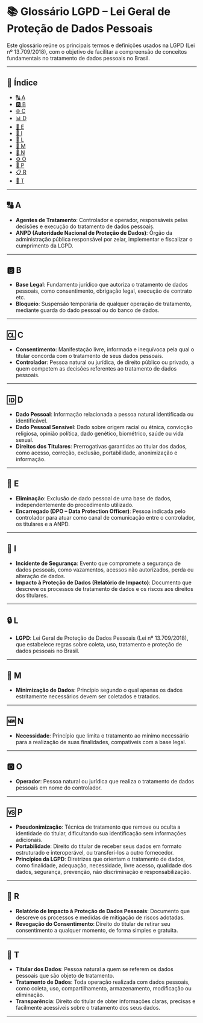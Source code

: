 # 📚 Glossário LGPD – Lei Geral de Proteção de Dados Pessoais

Este glossário reúne os principais termos e definições usados na LGPD (Lei nº 13.709/2018), com o objetivo de facilitar a compreensão de conceitos fundamentais no tratamento de dados pessoais no Brasil.

---

## 📌 Índice

- [🔠 A](#-a)
- [🅱️ B](#-b)
- [🌐 C](#-c)
- [📊 D](#-d)
- [📧 E](#-e)
- [🧠 I](#-i)
- [📜 L](#-l)
- [🧑 M](#-m)
- [📄 N](#-n)
- [⚙️ O](#-o)
- [📍 P](#-p)
- [📋 R](#-r)
- [📂 T](#-t)


<!-- INCLUIR POSTERIORMENTE CASO TENHA OUTROS TERMOS.
- [🧾 F](#-f)
- [📁 G](#-g)
- [🏛 H](#-h)
- [🔑 J](#-j)
- [❓ Q](#-q)
- [🔒 S](#-s)
- [📈 U](#-u)
- [✅ V](#-v)
- [⚠️ Z](#-z)
-->
---

## 🔠 A

- **Agentes de Tratamento**: Controlador e operador, responsáveis pelas decisões e execução do tratamento de dados pessoais.  
- **ANPD (Autoridade Nacional de Proteção de Dados)**: Órgão da administração pública responsável por zelar, implementar e fiscalizar o cumprimento da LGPD.

---

## 🅱️ B

- **Base Legal**: Fundamento jurídico que autoriza o tratamento de dados pessoais, como consentimento, obrigação legal, execução de contrato etc.  
- **Bloqueio**: Suspensão temporária de qualquer operação de tratamento, mediante guarda do dado pessoal ou do banco de dados.

---

## 🆑 C

- **Consentimento**: Manifestação livre, informada e inequívoca pela qual o titular concorda com o tratamento de seus dados pessoais.  
- **Controlador**: Pessoa natural ou jurídica, de direito público ou privado, a quem competem as decisões referentes ao tratamento de dados pessoais.

---

## 🆔 D

- **Dado Pessoal**: Informação relacionada a pessoa natural identificada ou identificável.  
- **Dado Pessoal Sensível**: Dado sobre origem racial ou étnica, convicção religiosa, opinião política, dado genético, biométrico, saúde ou vida sexual.  
- **Direitos dos Titulares**: Prerrogativas garantidas ao titular dos dados, como acesso, correção, exclusão, portabilidade, anonimização e informação.

---

## 📧 E

- **Eliminação**: Exclusão de dado pessoal de uma base de dados, independentemente do procedimento utilizado.  
- **Encarregado (DPO – Data Protection Officer)**: Pessoa indicada pelo controlador para atuar como canal de comunicação entre o controlador, os titulares e a ANPD.

---

## 🛑 I

- **Incidente de Segurança**: Evento que compromete a segurança de dados pessoais, como vazamentos, acessos não autorizados, perda ou alteração de dados.  
- **Impacto à Proteção de Dados (Relatório de Impacto)**: Documento que descreve os processos de tratamento de dados e os riscos aos direitos dos titulares.

---

## 🔒 L

- **LGPD**: Lei Geral de Proteção de Dados Pessoais (Lei nº 13.709/2018), que estabelece regras sobre coleta, uso, tratamento e proteção de dados pessoais no Brasil.

---

## 🔄 M

- **Minimização de Dados**: Princípio segundo o qual apenas os dados estritamente necessários devem ser coletados e tratados.

---

## 🆕 N

- **Necessidade**: Princípio que limita o tratamento ao mínimo necessário para a realização de suas finalidades, compatíveis com a base legal.

---

## 🅾️ O

- **Operador**: Pessoa natural ou jurídica que realiza o tratamento de dados pessoais em nome do controlador.

---

## 🆚 P

- **Pseudonimização**: Técnica de tratamento que remove ou oculta a identidade do titular, dificultando sua identificação sem informações adicionais.  
- **Portabilidade**: Direito do titular de receber seus dados em formato estruturado e interoperável, ou transferi-los a outro fornecedor.  
- **Princípios da LGPD**: Diretrizes que orientam o tratamento de dados, como finalidade, adequação, necessidade, livre acesso, qualidade dos dados, segurança, prevenção, não discriminação e responsabilização.

---

## 📢 R

- **Relatório de Impacto à Proteção de Dados Pessoais**: Documento que descreve os processos e medidas de mitigação de riscos adotadas.  
- **Revogação do Consentimento**: Direito do titular de retirar seu consentimento a qualquer momento, de forma simples e gratuita.

---

## 🧾 T

- **Titular dos Dados**: Pessoa natural a quem se referem os dados pessoais que são objeto de tratamento.  
- **Tratamento de Dados**: Toda operação realizada com dados pessoais, como coleta, uso, compartilhamento, armazenamento, modificação ou eliminação.  
- **Transparência**: Direito do titular de obter informações claras, precisas e facilmente acessíveis sobre o tratamento dos seus dados.

---
